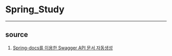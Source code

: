 # Spring_Study
------
## source
1. [Spring-docs를 이용한 Swagger API 문서 자동생성](https://devocean.sk.com/experts/techBoardDetail.do?ID=164919&boardType=experts)
